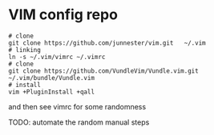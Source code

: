 # VIM config repo

```
# clone
git clone https://github.com/junnester/vim.git   ~/.vim
# linking
ln -s ~/.vim/vimrc ~/.vimrc
# clone
git clone https://github.com/VundleVim/Vundle.vim.git ~/.vim/bundle/Vundle.vim
# install
vim +PluginInstall +qall
```

and then see vimrc for some randomness

TODO: automate the random manual steps
